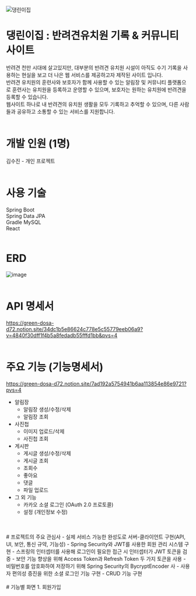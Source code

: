 
![댕린이집](https://github.com/xooxpeak/Spring_Puppy/assets/136714432/2a5c1f2b-a063-4778-b458-65f5f7802b81)

# 댕린이집 : 반려견유치원 기록 & 커뮤니티 사이트

반려견 천만 시대에 살고있지만, 대부분의 반려견 유치원 시설이 아직도 수기 기록을 사용하는 현실을 보고 더 나은 웹 서비스를 제공하고자 제작된 사이트 입니다.<br>
반려견 유치원의 훈련사와 보호자가 함께 사용할 수 있는 알림장 및 커뮤니티 플랫폼으로 훈련사는 유치원을 등록하고 운영할 수 있으며, 보호자는 원하는 유치원에 반려견을 등록할 수 있습니다. <br>
웹사이트 하나로 내 반려견의 유치원 생활을 모두 기록하고 추억할 수 있으며, 다른 사람들과 공유하고 소통할 수 있는 서비스를 지원합니다.
<br>
<br>

# 개발 인원 (1명)
김수진 - 개인 프로젝트
<br>
<br>

# 사용 기술
Spring Boot <br>
Spring Data JPA <br>
Gradle
MySQL <br>
React
<br>
<br>
# ERD
![image](https://github.com/xooxpeak/Spring_Puppy/assets/136714432/91ebbeea-552b-401a-bbd8-8f1adce4412d)
<br>
<br>
# API 명세서
https://green-dosa-d72.notion.site/34dc1b5e86624c778e5c55779eeb06a9?v=4840f30dff1f4b5a8fedadb55fffd1bb&pvs=4
<br>
<br>
# 주요 기능 (기능명세서)
https://green-dosa-d72.notion.site/7ad192a5754941b6aa113854e86e9721?pvs=4
- 알림장 <br>
    - 알림장 생성/수정/삭제
    - 알림장 조회
- 사진첩
    - 이미지 업로드/삭제
    - 사진첩 조회
- 게시판
    - 게시글 생성/수정/삭제
    - 게시글 조회
    - 조회수
    - 좋아요
    - 댓글
    - 파일 업로드
- 그 외 기능
    - 카카오 소셜 로그인 (OAuth 2.0 프로토콜)
    - 설정 (개인정보 수정)
<br>
<br>
# 프로젝트의 주요 관심사
- 실제 서비스 가능한 완성도로 서버-클라이언트 구현(API, UI, 보안, 통신 규약, 기능성)
- Spring Security와 JWT를 사용한 회원 관리 시스템 구현
    - 스프링의 인터셉터를 사용해 로그인이 필요한 접근 시 인터셉터가 JWT 토큰을 검증
    - 보안 기능 향상을 위해 Access Token과 Refresh Token 두 가지 토큰을 사용
    - 비밀번호를 암호화하여 저장하기 위해 Spring Security의 BycryptEncoder 사
- 사용자 편의성 증진을 위한 소셜 로그인 기능 구현
- CRUD 기능 구현
<br>
<br>
# 기능별 화면
1. 회원가입 <br>





  
